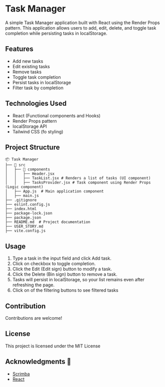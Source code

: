 
# Task Manager

A simple Task Manager application built with React using the Render Props pattern. This 
application allows users to add, edit, delete, and toggle task completion while persisting tasks 
in localStorage.

## Features 
* Add new tasks
* Edit existing tasks
* Remove tasks
* Toggle task completion
* Persist tasks in localStorage
* Filter task by completion

## Technologies Used 
* React (Functional components and Hooks)
* Render Props pattern
* localStorage API
* Tailwind CSS (fo styling)

## Project Structure
```
📦 Task Manager
├── 📂 src
│   ├── 📂 components
│   │   ├── Header.jsx 
│   │   ├── TaskList.jsx # Renders a list of tasks (UI component)
│   │   ├── TasksProvider.jsx # Task component using Render Props (Logic component)
│   ├── App.js  # Main application component
│   ├── main.js  
├── .gitignore
├── eslint.config.js
├── index.html
├── package-lock.json
├── package.json
├── README.md  # Project documentation
├── USER_STORY.md
├── vite.config.js
```

## Usage 
1. Type a task in the input field and click Add task.
2. Click on checkbox to toggle completion.
3. Click the Edit (Edit sign) button to modify a task.
4. Click the Delete (Bin sign) button to remove a task.
5. Tasks will persist in localStorage, so your list remains even after refreshing the page.
6. Click on of the filtering buttons to see filtered tasks

## Contribution
Contributions are welcome! 

## License
This project is licensed under the MIT License 

## Acknowledgments 👏

- [Scrimba](https://scrimba.com/)
- [React](https://react.dev/)
